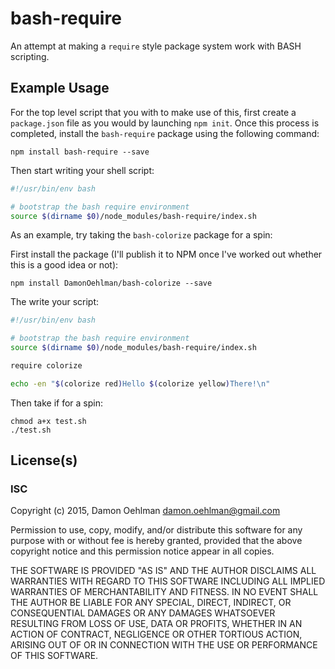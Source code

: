 # bash-require

An attempt at making a `require` style package system work with BASH scripting.

## Example Usage

For the top level script that you with to make use of this, first create a `package.json` file as you would by launching `npm init`.  Once this process is completed, install the `bash-require` package using the following command:

```
npm install bash-require --save
```

Then start writing your shell script:

```sh
#!/usr/bin/env bash

# bootstrap the bash require environment
source $(dirname $0)/node_modules/bash-require/index.sh
```

As an example, try taking the `bash-colorize` package for a spin:

First install the package (I'll publish it to NPM once I've worked out whether this is a good idea or not):

```
npm install DamonOehlman/bash-colorize --save
```

The write your script:

```sh
#!/usr/bin/env bash

# bootstrap the bash require environment
source $(dirname $0)/node_modules/bash-require/index.sh

require colorize

echo -en "$(colorize red)Hello $(colorize yellow)There!\n"
````

Then take if for a spin:

```
chmod a+x test.sh
./test.sh
```

## License(s)

### ISC

Copyright (c) 2015, Damon Oehlman <damon.oehlman@gmail.com>

Permission to use, copy, modify, and/or distribute this software for any
purpose with or without fee is hereby granted, provided that the above
copyright notice and this permission notice appear in all copies.

THE SOFTWARE IS PROVIDED "AS IS" AND THE AUTHOR DISCLAIMS ALL WARRANTIES WITH
REGARD TO THIS SOFTWARE INCLUDING ALL IMPLIED WARRANTIES OF MERCHANTABILITY
AND FITNESS. IN NO EVENT SHALL THE AUTHOR BE LIABLE FOR ANY SPECIAL, DIRECT,
INDIRECT, OR CONSEQUENTIAL DAMAGES OR ANY DAMAGES WHATSOEVER RESULTING FROM
LOSS OF USE, DATA OR PROFITS, WHETHER IN AN ACTION OF CONTRACT, NEGLIGENCE OR
OTHER TORTIOUS ACTION, ARISING OUT OF OR IN CONNECTION WITH THE USE OR
PERFORMANCE OF THIS SOFTWARE.
